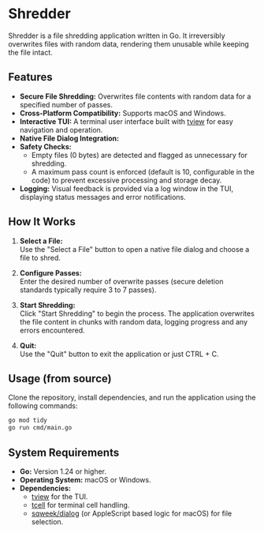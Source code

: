 # Shredder

Shredder is a file shredding application written in Go. 
It irreversibly overwrites files with random data, rendering them unusable while keeping the file intact.

## Features

- **Secure File Shredding:** Overwrites file contents with random data for a specified number of passes.
- **Cross-Platform Compatibility:** Supports macOS and Windows.
- **Interactive TUI:** A terminal user interface built with [tview](https://github.com/rivo/tview) for easy navigation and operation.
- **Native File Dialog Integration:**
- **Safety Checks:**  
  - Empty files (0 bytes) are detected and flagged as unnecessary for shredding.
  - A maximum pass count is enforced (default is 10, configurable in the code) to prevent excessive processing and storage decay.
- **Logging:** Visual feedback is provided via a log window in the TUI, displaying status messages and error notifications.

## How It Works

1. **Select a File:**  
   Use the "Select a File" button to open a native file dialog and choose a file to shred.
   
2. **Configure Passes:**  
   Enter the desired number of overwrite passes (secure deletion standards typically require 3 to 7 passes).
   
3. **Start Shredding:**  
   Click "Start Shredding" to begin the process.
   The application overwrites the file content in chunks with random data, logging progress and any errors encountered.
   
4. **Quit:**  
   Use the "Quit" button to exit the application or just CTRL + C.

## Usage (from source)

Clone the repository, install dependencies, and run the application using the following commands:

```bash
go mod tidy
go run cmd/main.go
```

## System Requirements

- **Go:** Version 1.24 or higher.
- **Operating System:** macOS or Windows.
- **Dependencies:**  
  - [tview](https://github.com/rivo/tview) for the TUI.
  - [tcell](https://github.com/gdamore/tcell/v2) for terminal cell handling.
  - [sqweek/dialog](https://github.com/sqweek/dialog) (or AppleScript based logic for macOS) for file selection.